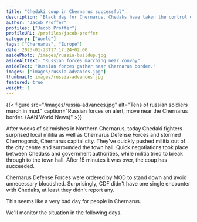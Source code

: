 ```yaml
---
title: "Chedaki coup in Chernarus successful"
description: "Black day for Chernarus. Chedaks have taken the control over the capital of Chernarus and proclaimed new Chedaki republic."
author: "Jacob Proffer"
profiles: ["Jacob Proffer"]
profileURL: /profiles/jacob-proffer
category: ["World"]
tags: ["Chernarus", "Europe"]
date: 2023-01-23T17:17:24+02:00
asidePhoto: /images/russia-buildup.jpg
asideAltText: "Russian forces marching near convoy"
asideText: "Russian forces gather near Chernarus border."
images: ["images/russia-advances.jpg"]
thumbnail: images/russia-advances.jpg
featured: true
weight: 1
---
```


{{< figure src="/images/russia-advances.jpg" alt="Tens of russian soldiers march in mud." caption="Russian forces on alert, move near the Chernarus border. (AAN World News)" >}}

After weeks of skirmishes in Northern Chernarus, today Chedaki fighters surprised local militia as well as Chernarus Defense Forces and stormed Chernogorsk, Chernarus capital city. They've quickly pushed militia out of the city centre and surrounded the town hall. Quick negotiations took place between Chedaks and government authorities, while militia tried to break through to the town hall. After 15 minutes it was over, the coup has succeeded.

Chernarus Defense Forces were ordered by MOD to stand down and avoid unnecessary bloodshed. Surprisingly, CDF didn't have one single encounter with Chedaks, at least they didn't report any.

This seems like a very bad day for people in Chernarus.

We'll monitor the situation in the following days.
